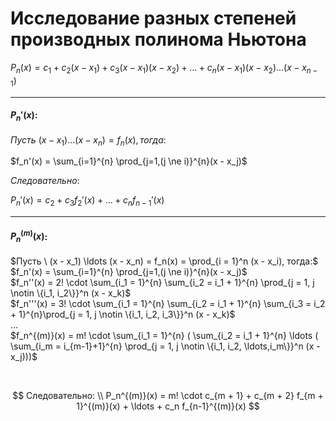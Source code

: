 # Исследование разных степеней производных полинома Ньютона

$P_n(x) = c_1 + c_2(x - x_1) + c_3(x - x_1)(x - x_2) + \ldots + c_n(x - x_1)(x - x_2) \ldots (x - x_{n - 1})$

---

#### $P_n'(x)$:

<!-- (x - x1)' = 1
((x - x1))(x - x2)' = (x - x1) + (x - x2)
((x - x1)(x - x2))(x - x3)' = ((x - x1) + (x - x2))(x - x3) + (x - x1)(x - x2)
(((x - x1)(x - x2))(x - x3))(x - x4)' = (((x - x1) + (x - x2))(x - x3) + (x - x1)(x - x2))(x - x4) + (x - x1)(x - x2)(x - x3)
((((x - x1)(x - x2))(x - x3))(x - x4))(x - x5)' = ((((x - x1) + (x - x2))(x - x3) + (x - x1)(x - x2))(x - x4) + (x - x1)(x - x2)(x - x3))(x - x5) + (x - x1)(x - x2)(x - x3)(x - x4) -->

$Пусть \ (x - x_1) \ldots (x - x_n) = f_n(x), тогда:$

$f_n'(x) = \sum_{i=1}^{n} \prod_{j=1,(j \ne i)}^{n}(x - x_j)$

$Следовательно:$

$P_n'(x) = c_2 + c_3 f_2'(x) + \ldots + c_n f_{n-1}'(x)$

---

#### $P_n^{(m)}(x)$:

$Пусть \  (x - x_1) \ldots (x - x_n) = f_n(x) = \prod_{i = 1}^n (x - x_i), тогда:$ <br>
$f_n'(x) = \sum_{i=1}^{n} \prod_{j=1,(j \ne i)}^{n}(x - x_j)$ <br>
$f_n''(x) = 2! \cdot \sum_{i_1 = 1}^{n} \sum_{i_2 = i_1 + 1}^{n} \prod_{j = 1, j \notin \{i_1, i_2\}}^n (x - x_k)$ <br>
$f_n'''(x) = 3! \cdot \sum_{i_1 = 1}^{n} \sum_{i_2 = i_1 + 1}^{n} \sum_{i_3 = i_2 + 1}^{n}\prod_{j = 1, j \notin \{i_1, i_2, i_3\}}^n (x - x_k)$ <br>
$\ldots$ <br>
$f_n^{(m)}(x) = m! \cdot \sum_{i_1 = 1}^{n} ( \sum_{i_2 = i_1 + 1}^{n} \ldots ( \sum_{i_m =  i_{m-1}+1}^{n} \prod_{j = 1, j \notin \{i_1, i_2, \ldots,i_m\}}^n (x - x_j)))$ <br>

<br>

$$
Следовательно: \\ P_n^{(m)}(x) = m!  \cdot c_{m + 1} + c_{m + 2} f_{m + 1}^{(m)}(x) + \ldots + c_n f_{n-1}^{(m)}(x)
$$
